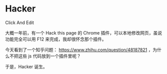 # Hacker

Click And Edit

大概一年前，有一个 Hack this page 的 Chrome 插件，可以本地修改网页，虽说功能完全可以用 F12 来完成，我却很怀念那个插件。

今天看到了一个知乎问题： https://www.zhihu.com/question/48187821 ，为什么不把这些 js 代码放到一个插件里呢？

于是，Hacker 诞生。
